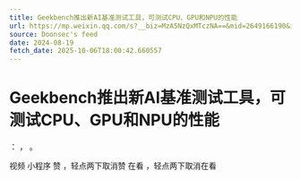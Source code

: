 ```yaml
---
title: Geekbench推出新AI基准测试工具，可测试CPU、GPU和NPU的性能
url: https://mp.weixin.qq.com/s?__biz=MzA5NzQxMTczNA==&mid=2649166190&idx=3&sn=ef448f4463d2d5849968177cfe1307fa
source: Doonsec's feed
date: 2024-08-19
fetch_date: 2025-10-06T18:00:42.660557
---
```


# Geekbench推出新AI基准测试工具，可测试CPU、GPU和NPU的性能

：
，
。

视频
小程序
赞
，轻点两下取消赞
在看
，轻点两下取消在看